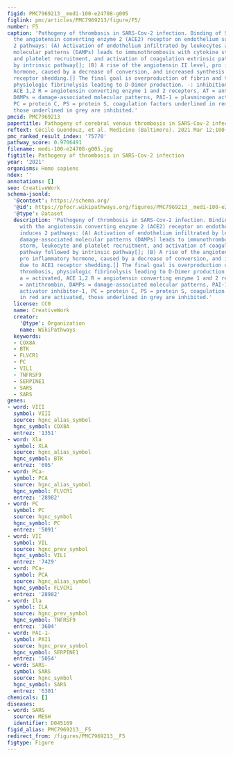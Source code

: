 ```yaml
---
figid: PMC7969213__medi-100-e24708-g005
figlink: pmc/articles/PMC7969213/figure/F5/
number: F5
caption: 'Pathogeny of thrombosis in SARS-Cov-2 infection. Binding of SARS-Cov-2 with
  the angiotensin converting enzyme 2 (ACE2) receptor on endothelium surface induces
  2 pathways: (A) Activation of endothelium infiltrated by leukocytes and damage-associated
  molecular patterns (DAMPs) leads to immunothrombosis with cytokine storm, leukocyte
  and platelet recruitment, and activation of coagulation extrinsic pathway followed
  by intrinsic pathway[]; (B) A rise of the angiotensin II level, pro inflammatory
  hormone, caused by a decrease of conversion, and increased synthesis due to ACE1
  receptor shedding.[] The final goal is overproduction of fibrin and thrombosis,
  physiologic fibrinolysis leading to D-Dimer production. -: inhibition, a = activated,
  ACE 1,2 R = angiotensin converting enzyme 1 and 2 receptors, AT = antithrombin,
  DAMPs = damage-associated molecular patterns, PAI-1 = plasminogen activator inhibitor-1,
  PC = protein C, PS = protein S, coagulation factors underlined in red are activated,
  those underlined in grey are inhibited.'
pmcid: PMC7969213
papertitle: Pathogeny of cerebral venous thrombosis in SARS-Cov-2 infection.
reftext: Cécile Guendouz, et al. Medicine (Baltimore). 2021 Mar 12;100(10):e24708.
pmc_ranked_result_index: '75770'
pathway_score: 0.9706491
filename: medi-100-e24708-g005.jpg
figtitle: Pathogeny of thrombosis in SARS-Cov-2 infection
year: '2021'
organisms: Homo sapiens
ndex: ''
annotations: []
seo: CreativeWork
schema-jsonld:
  '@context': https://schema.org/
  '@id': https://pfocr.wikipathways.org/figures/PMC7969213__medi-100-e24708-g005.html
  '@type': Dataset
  description: 'Pathogeny of thrombosis in SARS-Cov-2 infection. Binding of SARS-Cov-2
    with the angiotensin converting enzyme 2 (ACE2) receptor on endothelium surface
    induces 2 pathways: (A) Activation of endothelium infiltrated by leukocytes and
    damage-associated molecular patterns (DAMPs) leads to immunothrombosis with cytokine
    storm, leukocyte and platelet recruitment, and activation of coagulation extrinsic
    pathway followed by intrinsic pathway[]; (B) A rise of the angiotensin II level,
    pro inflammatory hormone, caused by a decrease of conversion, and increased synthesis
    due to ACE1 receptor shedding.[] The final goal is overproduction of fibrin and
    thrombosis, physiologic fibrinolysis leading to D-Dimer production. -: inhibition,
    a = activated, ACE 1,2 R = angiotensin converting enzyme 1 and 2 receptors, AT
    = antithrombin, DAMPs = damage-associated molecular patterns, PAI-1 = plasminogen
    activator inhibitor-1, PC = protein C, PS = protein S, coagulation factors underlined
    in red are activated, those underlined in grey are inhibited.'
  license: CC0
  name: CreativeWork
  creator:
    '@type': Organization
    name: WikiPathways
  keywords:
  - COX8A
  - BTK
  - FLVCR1
  - PC
  - VIL1
  - TNFRSF9
  - SERPINE1
  - SARS
  - SARS
genes:
- word: VIII
  symbol: VIII
  source: hgnc_alias_symbol
  hgnc_symbol: COX8A
  entrez: '1351'
- word: Xla
  symbol: XLA
  source: hgnc_alias_symbol
  hgnc_symbol: BTK
  entrez: '695'
- word: PCa-
  symbol: PCA
  source: hgnc_alias_symbol
  hgnc_symbol: FLVCR1
  entrez: '28982'
- word: PC
  symbol: PC
  source: hgnc_symbol
  hgnc_symbol: PC
  entrez: '5091'
- word: VII
  symbol: VIL
  source: hgnc_prev_symbol
  hgnc_symbol: VIL1
  entrez: '7429'
- word: PCa-
  symbol: PCA
  source: hgnc_alias_symbol
  hgnc_symbol: FLVCR1
  entrez: '28982'
- word: Ila
  symbol: ILA
  source: hgnc_prev_symbol
  hgnc_symbol: TNFRSF9
  entrez: '3604'
- word: PAI-1-
  symbol: PAI1
  source: hgnc_prev_symbol
  hgnc_symbol: SERPINE1
  entrez: '5054'
- word: SARS-
  symbol: SARS
  source: hgnc_symbol
  hgnc_symbol: SARS
  entrez: '6301'
chemicals: []
diseases:
- word: SARS
  source: MESH
  identifier: D045169
figid_alias: PMC7969213__F5
redirect_from: /figures/PMC7969213__F5
figtype: Figure
---
```

